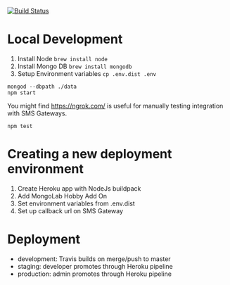 [![Build Status](https://travis-ci.com/duncanfwalker/smsup.svg?token=W2ujExLVSotXeD6rfBnv&branch=master)](https://travis-ci.com/duncanfwalker/smsup)

Local Development
=================

1. Install Node `brew install node`
1. Install Mongo DB `brew install mongodb`
1. Setup Environment variables `cp .env.dist .env`

```
mongod --dbpath ./data
npm start
```

You might find https://ngrok.com/ is useful for manually testing integration with SMS Gateways.


```
npm test
```

Creating a new deployment environment
=====================================

 1. Create Heroku app with NodeJs buildpack
 1. Add MongoLab Hobby Add On
 1. Set environment variables from .env.dist
 1. Set up callback url on SMS Gateway


Deployment
==========

 - development: Travis builds on merge/push to master
 - staging: developer promotes through Heroku pipeline
 - production: admin promotes through Heroku pipeline
